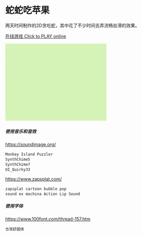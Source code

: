 # 蛇蛇吃苹果
两天时间制作的2D贪吃蛇，其中花了不少时间去弄流畅丝滑的效果。

[在线游戏 Click to PLAY online](https://tuliyamessenger.github.io/Snake2D/)

![](feature.gif)


##### 使用音乐和音效
https://soundimage.org/
```
Monkey Island Puzzler
SynthChime5
SynthChime7
UI_Quirky33
```

https://www.zapsplat.com/
```
zapsplat cartoon bubble pop
sound ex machina Action Lip Sound
```

##### 使用字体
https://www.100font.com/thread-157.htm
```
仓耳舒圆体
```
